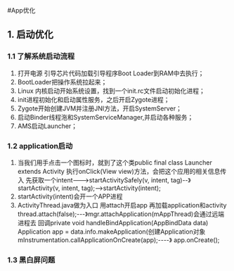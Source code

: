 #App优化

## 1. 启动优化

### 1.1 了解系统启动流程

1. 打开电源   引导芯片代码加载引导程序Boot Loader到RAM中去执行；
2. BootLoader把操作系统拉起来；
3. Linux 内核启动开始系统设置，找到一个init.rc文件启动初始化进程；
4. init进程初始化和启动属性服务，之后开启Zygote进程；
5. Zygote开始创建JVM并注册JNI方法，开启SystemServer；
6. 启动Binder线程沲和SystemServiceManager,并启动各种服务；
7. AMS启动Launcher；

### 1.2 application启动

1. 当我们用手点击一个图标时，就到了这个类public final class Launcher extends Activity
   执行onClick(View view)方法，会把这个应用的相关信息传入
   先获取一个intent--->startActivitySafely(v, intent, tag)--》startActivity(v, intent, tag);-->startActivity(intent);
2. startActivity(intent)会开一个APP进程
3. ActivityThread.java做为入口     用attach开启app    再加载application和activity
   thread.attach(false);---》mgr.attachApplication(mAppThread)会通过远端进程去
   回调private void handleBindApplication(AppBindData data)
   						Application app = data.info.makeApplication(创建Application对象
    						mInstrumentation.callApplicationOnCreate(app);----》 app.onCreate();

### 1.3 黑白屏问题

